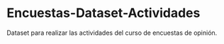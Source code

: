 # Encuestas-Dataset-Actividades
Dataset para realizar las actividades del curso de encuestas de opinión.  
